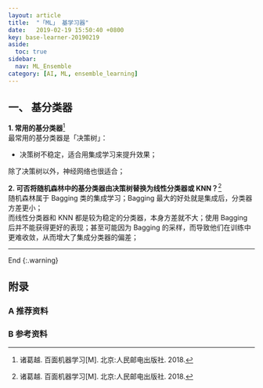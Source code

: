 ```yaml
---
layout: article
title:  "「ML」 基学习器"
date:   2019-02-19 15:50:40 +0800
key: base-learner-20190219
aside:
  toc: true
sidebar:
  nav: ML_Ensemble
category: [AI, ML, ensemble_learning]
---
```


## 一、 基分类器
**1. 常用的基分类器**[^1]  
最常用的基分类器是「决策树」：  
- 决策树不稳定，适合用集成学习来提升效果；  

除了决策树以外，神经网络也很适合；  

**2. 可否将随机森林中的基分类器由决策树替换为线性分类器或 KNN？**[^1]  
随机森林属于 Bagging 类的集成学习；Bagging 最大的好处就是集成后，分类器方差更小；  
而线性分类器和 KNN 都是较为稳定的分类器，本身方差就不大；使用 Bagging 后并不能获得更好的表现；甚至可能因为 Bagging 的采样，而导致他们在训练中更难收敛，从而增大了集成分类器的偏差；    

-------------------  
 End
{:.warning}  

## 附录
### A 推荐资料

### B 参考资料
[^1]: 诸葛越. 百面机器学习[M]. 北京:人民邮电出版社. 2018.   

[^2]: 周志华. 机器学习[M]. 北京:清华大学出版社, 2016.   
